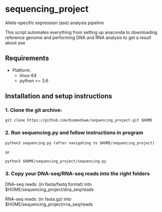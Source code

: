 # sequencing_project
Allele-specific expression (ase) analysis pipeline

This script automates everything from setting up anaconda to downloading reference genome and performing DNA and RNA analysis to get a result about ase

## Requirements
- Platform: 
    - linux-64
    - python >= 3.6
    
    
## Installation and setup instructions

### 1. Clone the git archive:

```
git clone https://github.com/biomedswe/sequencing_project.git $HOME
```

### 2. Run sequencing.py and follow instructions in program

```
python3 sequencing.py (after navigating to $HOME/sequencing_project)
```
or
```
python3 $HOME/sequencing_project/sequencing.py
```

### 3. Copy your DNA-seq/RNA-seq reads into the right folders

DNA-seq reads: (in fasta/fastq format) into $HOME/sequencing_project/dna_seq/reads 

RNA-seq reads: (in fasta.gz) into $HOME/sequencing_project/rna_seq/reads
    
 

